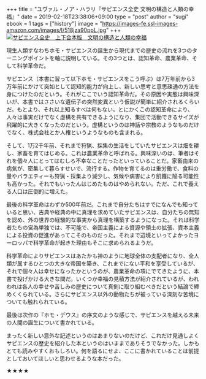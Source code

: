 +++
title = "ユヴァル・ノア・ハラリ『サピエンス全史 文明の構造と人類の幸福』"
date = 2019-02-18T23:38:06+09:00
type = "post"
author = "sugi"
ebook = 1
tags = ["history"]
image = "https://images-fe.ssl-images-amazon.com/images/I/518jza90ppL.jpg"
+++
<a href="http://www.amazon.co.jp/exec/obidos/ASIN/B01KLAFEZ4/chezsugi-22/ref=nosim/" name="amazletlink" target="_blank"><img src="https://images-fe.ssl-images-amazon.com/images/I/518jza90ppL.jpg" alt="サピエンス全史　上下合本版　文明の構造と人類の幸福" class="alignleft" /></a>

現生人類すなわちホモ・サピエンスの誕生から現代までの歴史の流れを3つのターニングポイントを軸に説明している。その3つとは、認知革命、農業革命、そして科学革命だ。

サピエンス（本書に習って以下ホモ・サピエンスをこう呼ぶ）は7万年前から3万年前にかけて突如として認知的能力が向上し、新しい思考と意思疎通の方法を身につけたのだという。それがここでいう認知革命だ。その原因や実態は興味深いが、本書ではささいな遺伝子の突然変異という仮説が簡単に紹介されるくらいだ。もとより、それ以上知るすべは何もない。とにかくこの認知革命により、人々は事実だけでなく虚構を共有できるようになり、集団で活動できるサイズが飛躍的に大きくなったのだという。虚構というのは神話や宗教のようなものだけでなく、株式会社とか人権というようなものも含まれる。

そして、1万2千年前、それまで狩猟、採集の生活をしていたサピエンスは畑を耕し、家畜を育てはじめる。これは農業革命と呼ばれる。興味深いのは、筆者はそれを個々人にとってはむしろ不幸なことだったといっていることだ。家畜由来の病気が、密集して暮らすせいで、流行する。作物を育てるのは重労働で、食料の量やバラエティーも狩猟・採集より減少し、気候や病害により飢饉に陥る可能性も高かった。それでもいったんはじめたものはやめられない。ただ、これで養える人口は圧倒的に増えた。

最後の科学革命はわずか500年前だ。これまで自分たちはすでになんでも知っていると思い、古典や経典の中に真理を求めていたサピエンスは、自分たちの無知を認め、外の世界の経験的な事実から真理を構築するようになった。それは科学者たちの営為単独では、不可能で、帝国主義による資源や領土の拡張、資本主義による投資の促進があってこそのものだった。それまで辺境といってよかったヨーロッパで科学革命が起きた理由もそこに求められるようだ。

科学革命によりサピエンスはあたかも神のように地球全体の支配者になり、全人類が属するひとつの大きな帝国を築き、これまでにない平和を享受しているが、それで個々人は幸せになったかというのが、農業革命の項にでてきたように、本書で投げかける大きな問だ。いくつか幸福の見積方法が紹介されているが、われわれは各人の幸せや苦しみの歴史について真剣に取り組むべきだという結論で締めくくられている。さらにサピエンス以外の動物たちが被っている深刻な苦境についても触れられている。

最後は次作の『ホモ・デウス』の序文のような感じで、サピエンスを越える未来の人間の誕生について書かれている。

まったく新しい意外な記述というのはあまりないのだけど、これだけ見通しよくサピエンスの歴史を紹介した本というのはいままでありそうでなかった。しかもとても読みやすくおもしろい。何を語るにせよ、ここに書かれていることは前提としておいてほしいと思わせるような本だった。

★★★★